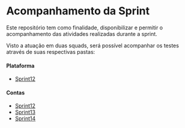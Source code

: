 # Acompanhamento da Sprint

Este repositório tem como finalidade, disponibilizar e permitir o acompanhamento das atividades realizadas durante a sprint.</br>

Visto a atuação em duas squads, será possível acompanhar os testes através de suas respectivas pastas:</br>

#### Plataforma
- [Sprint12](./Plataforma/Sprint12.md)</br>

#### Contas
- [Sprint12](./Contas/Sprint12.md)
- [Sprint13](./Contas/Sprint13.md)
- [Sprint14](./Contas/Sprint14.md)
